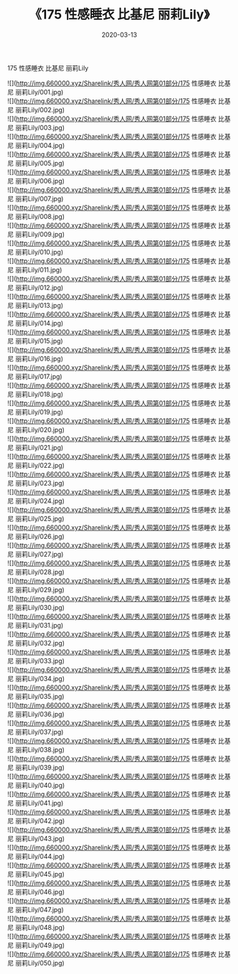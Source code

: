 ﻿---
layout: post
title:  《175 性感睡衣 比基尼 丽莉Lily》
date:   2020-03-13
img: http://img.660000.xyz/Sharelink/秀人网/秀人网第01部分/175 性感睡衣 比基尼 丽莉Lily/000.jpg
categories: [美女, 清纯, 唯美]
---

175 性感睡衣 比基尼 丽莉Lily

  ![](http://img.660000.xyz/Sharelink/秀人网/秀人网第01部分/175 性感睡衣 比基尼 丽莉Lily/001.jpg) <br> ![](http://img.660000.xyz/Sharelink/秀人网/秀人网第01部分/175 性感睡衣 比基尼 丽莉Lily/002.jpg) <br> ![](http://img.660000.xyz/Sharelink/秀人网/秀人网第01部分/175 性感睡衣 比基尼 丽莉Lily/003.jpg) <br> ![](http://img.660000.xyz/Sharelink/秀人网/秀人网第01部分/175 性感睡衣 比基尼 丽莉Lily/004.jpg) <br> ![](http://img.660000.xyz/Sharelink/秀人网/秀人网第01部分/175 性感睡衣 比基尼 丽莉Lily/005.jpg) <br> ![](http://img.660000.xyz/Sharelink/秀人网/秀人网第01部分/175 性感睡衣 比基尼 丽莉Lily/006.jpg) <br> ![](http://img.660000.xyz/Sharelink/秀人网/秀人网第01部分/175 性感睡衣 比基尼 丽莉Lily/007.jpg) <br> ![](http://img.660000.xyz/Sharelink/秀人网/秀人网第01部分/175 性感睡衣 比基尼 丽莉Lily/008.jpg) <br> ![](http://img.660000.xyz/Sharelink/秀人网/秀人网第01部分/175 性感睡衣 比基尼 丽莉Lily/009.jpg) <br> ![](http://img.660000.xyz/Sharelink/秀人网/秀人网第01部分/175 性感睡衣 比基尼 丽莉Lily/010.jpg) <br> ![](http://img.660000.xyz/Sharelink/秀人网/秀人网第01部分/175 性感睡衣 比基尼 丽莉Lily/011.jpg) <br> ![](http://img.660000.xyz/Sharelink/秀人网/秀人网第01部分/175 性感睡衣 比基尼 丽莉Lily/012.jpg) <br> ![](http://img.660000.xyz/Sharelink/秀人网/秀人网第01部分/175 性感睡衣 比基尼 丽莉Lily/013.jpg) <br> ![](http://img.660000.xyz/Sharelink/秀人网/秀人网第01部分/175 性感睡衣 比基尼 丽莉Lily/014.jpg) <br> ![](http://img.660000.xyz/Sharelink/秀人网/秀人网第01部分/175 性感睡衣 比基尼 丽莉Lily/015.jpg) <br> ![](http://img.660000.xyz/Sharelink/秀人网/秀人网第01部分/175 性感睡衣 比基尼 丽莉Lily/016.jpg) <br> ![](http://img.660000.xyz/Sharelink/秀人网/秀人网第01部分/175 性感睡衣 比基尼 丽莉Lily/017.jpg) <br> ![](http://img.660000.xyz/Sharelink/秀人网/秀人网第01部分/175 性感睡衣 比基尼 丽莉Lily/018.jpg) <br> ![](http://img.660000.xyz/Sharelink/秀人网/秀人网第01部分/175 性感睡衣 比基尼 丽莉Lily/019.jpg) <br> ![](http://img.660000.xyz/Sharelink/秀人网/秀人网第01部分/175 性感睡衣 比基尼 丽莉Lily/020.jpg) <br> ![](http://img.660000.xyz/Sharelink/秀人网/秀人网第01部分/175 性感睡衣 比基尼 丽莉Lily/021.jpg) <br> ![](http://img.660000.xyz/Sharelink/秀人网/秀人网第01部分/175 性感睡衣 比基尼 丽莉Lily/022.jpg) <br> ![](http://img.660000.xyz/Sharelink/秀人网/秀人网第01部分/175 性感睡衣 比基尼 丽莉Lily/023.jpg) <br> ![](http://img.660000.xyz/Sharelink/秀人网/秀人网第01部分/175 性感睡衣 比基尼 丽莉Lily/024.jpg) <br> ![](http://img.660000.xyz/Sharelink/秀人网/秀人网第01部分/175 性感睡衣 比基尼 丽莉Lily/025.jpg) <br> ![](http://img.660000.xyz/Sharelink/秀人网/秀人网第01部分/175 性感睡衣 比基尼 丽莉Lily/026.jpg) <br> ![](http://img.660000.xyz/Sharelink/秀人网/秀人网第01部分/175 性感睡衣 比基尼 丽莉Lily/027.jpg) <br> ![](http://img.660000.xyz/Sharelink/秀人网/秀人网第01部分/175 性感睡衣 比基尼 丽莉Lily/028.jpg) <br> ![](http://img.660000.xyz/Sharelink/秀人网/秀人网第01部分/175 性感睡衣 比基尼 丽莉Lily/029.jpg) <br> ![](http://img.660000.xyz/Sharelink/秀人网/秀人网第01部分/175 性感睡衣 比基尼 丽莉Lily/030.jpg) <br> ![](http://img.660000.xyz/Sharelink/秀人网/秀人网第01部分/175 性感睡衣 比基尼 丽莉Lily/031.jpg) <br> ![](http://img.660000.xyz/Sharelink/秀人网/秀人网第01部分/175 性感睡衣 比基尼 丽莉Lily/032.jpg) <br> ![](http://img.660000.xyz/Sharelink/秀人网/秀人网第01部分/175 性感睡衣 比基尼 丽莉Lily/033.jpg) <br> ![](http://img.660000.xyz/Sharelink/秀人网/秀人网第01部分/175 性感睡衣 比基尼 丽莉Lily/034.jpg) <br> ![](http://img.660000.xyz/Sharelink/秀人网/秀人网第01部分/175 性感睡衣 比基尼 丽莉Lily/035.jpg) <br> ![](http://img.660000.xyz/Sharelink/秀人网/秀人网第01部分/175 性感睡衣 比基尼 丽莉Lily/036.jpg) <br> ![](http://img.660000.xyz/Sharelink/秀人网/秀人网第01部分/175 性感睡衣 比基尼 丽莉Lily/037.jpg) <br> ![](http://img.660000.xyz/Sharelink/秀人网/秀人网第01部分/175 性感睡衣 比基尼 丽莉Lily/038.jpg) <br> ![](http://img.660000.xyz/Sharelink/秀人网/秀人网第01部分/175 性感睡衣 比基尼 丽莉Lily/039.jpg) <br> ![](http://img.660000.xyz/Sharelink/秀人网/秀人网第01部分/175 性感睡衣 比基尼 丽莉Lily/040.jpg) <br> ![](http://img.660000.xyz/Sharelink/秀人网/秀人网第01部分/175 性感睡衣 比基尼 丽莉Lily/041.jpg) <br> ![](http://img.660000.xyz/Sharelink/秀人网/秀人网第01部分/175 性感睡衣 比基尼 丽莉Lily/042.jpg) <br> ![](http://img.660000.xyz/Sharelink/秀人网/秀人网第01部分/175 性感睡衣 比基尼 丽莉Lily/043.jpg) <br> ![](http://img.660000.xyz/Sharelink/秀人网/秀人网第01部分/175 性感睡衣 比基尼 丽莉Lily/044.jpg) <br> ![](http://img.660000.xyz/Sharelink/秀人网/秀人网第01部分/175 性感睡衣 比基尼 丽莉Lily/045.jpg) <br> ![](http://img.660000.xyz/Sharelink/秀人网/秀人网第01部分/175 性感睡衣 比基尼 丽莉Lily/046.jpg) <br> ![](http://img.660000.xyz/Sharelink/秀人网/秀人网第01部分/175 性感睡衣 比基尼 丽莉Lily/047.jpg) <br> ![](http://img.660000.xyz/Sharelink/秀人网/秀人网第01部分/175 性感睡衣 比基尼 丽莉Lily/048.jpg) <br> ![](http://img.660000.xyz/Sharelink/秀人网/秀人网第01部分/175 性感睡衣 比基尼 丽莉Lily/049.jpg) <br> ![](http://img.660000.xyz/Sharelink/秀人网/秀人网第01部分/175 性感睡衣 比基尼 丽莉Lily/050.jpg) <br>
